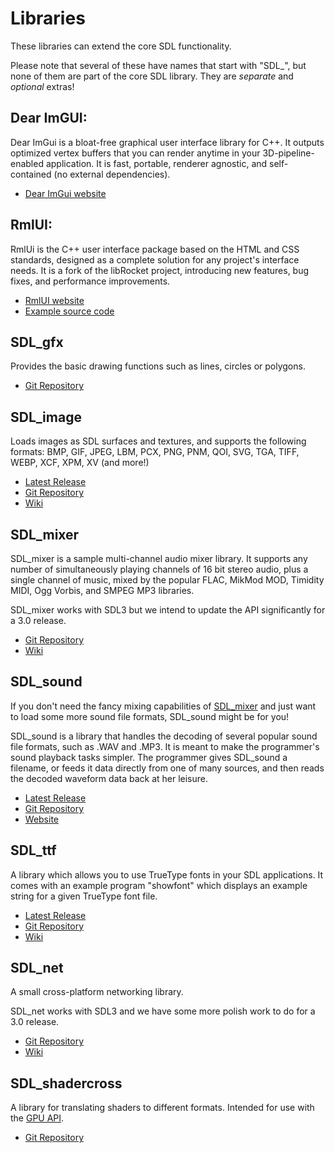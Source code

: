 # Libraries

These libraries can extend the core SDL functionality.

Please note that several of these have names that start with "SDL_", but none of them are part of the core SDL library. They are _separate_ and _optional_ extras!

## Dear ImGUI:

Dear ImGui is a bloat-free graphical user interface library for C++. It outputs optimized vertex buffers that you can render anytime in your 3D-pipeline-enabled application. It is fast, portable, renderer agnostic, and self-contained (no external dependencies).

- [Dear ImGui website](https://github.com/ocornut/imgui)


## RmlUI:

RmlUi is the C++ user interface package based on the HTML and CSS standards, designed as a complete solution for any project's interface needs. It is a fork of the libRocket project, introducing new features, bug fixes, and performance improvements.

- [RmlUI website](https://github.com/mikke89/RmlUi)
- [Example source code](https://github.com/mikke89/RmlUi/tree/master/Backends)

## SDL_gfx

Provides the basic drawing functions such as lines, circles or polygons.

- [Git Repository](https://github.com/sabdul-khabir/SDL3_gfx)

## SDL_image

Loads images as SDL surfaces and textures, and supports the following formats:
BMP, GIF, JPEG, LBM, PCX, PNG, PNM, QOI, SVG, TGA, TIFF, WEBP, XCF, XPM, XV (and more!)

- [Latest Release](https://github.com/libsdl-org/SDL_image/releases/latest)
- [Git Repository](https://github.com/libsdl-org/SDL_image)
- [Wiki](https://wiki.libsdl.org/SDL3_image)

## SDL_mixer

SDL_mixer is a sample multi-channel audio mixer library. It supports any number
of simultaneously playing channels of 16 bit stereo audio, plus a single
channel of music, mixed by the popular FLAC, MikMod MOD, Timidity MIDI, Ogg
Vorbis, and SMPEG MP3 libraries.

SDL_mixer works with SDL3 but we intend to update the API significantly for a 3.0 release.

- [Git Repository](https://github.com/libsdl-org/SDL_mixer)
- [Wiki](https://wiki.libsdl.org/SDL3_mixer)

## SDL_sound

If you don't need the fancy mixing capabilities of [SDL_mixer](#sdl_mixer) and
just want to load some more sound file formats, SDL_sound might be for you!

SDL_sound is a library that handles the decoding of several popular sound file formats,
such as .WAV and .MP3. It is meant to make the programmer's sound playback tasks simpler.
The programmer gives SDL_sound a filename, or feeds it data directly from one of many sources,
and then reads the decoded waveform data back at her leisure.

- [Latest Release](https://github.com/icculus/SDL_sound/releases/latest)
- [Git Repository](https://github.com/icculus/SDL_sound)
- [Website](https://icculus.org/SDL_sound/)

## SDL_ttf

A library which allows you to use TrueType fonts in your SDL applications. It
comes with an example program "showfont" which displays an example string for a
given TrueType font file.

- [Latest Release](https://github.com/libsdl-org/SDL_ttf/releases/latest)
- [Git Repository](https://github.com/libsdl-org/SDL_ttf)
- [Wiki](https://wiki.libsdl.org/SDL3_ttf)

## SDL_net

A small cross-platform networking library.

SDL_net works with SDL3 and we have some more polish work to do for a 3.0 release.

- [Git Repository](https://github.com/libsdl-org/SDL_net)
- [Wiki](https://wiki.libsdl.org/SDL3_net)

## SDL_shadercross

A library for translating shaders to different formats. Intended for use with the [GPU API](https://wiki.libsdl.org/SDL3/CategoryGPU).

- [Git Repository](https://github.com/libsdl-org/SDL_shadercross)
